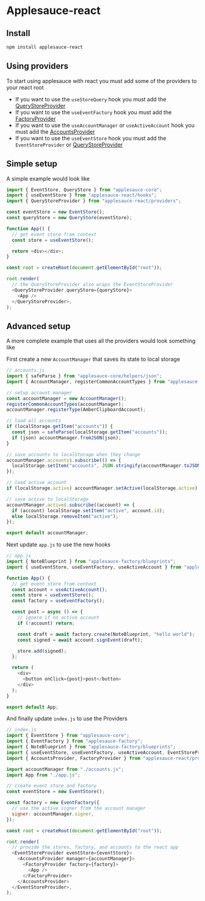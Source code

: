 # Applesauce-react

## Install

```bash
npm install applesauce-react
```

## Using providers

To start using applesauce with react you must add some of the providers to your react root

- If you want to use the `useStoreQuery` hook you must add the [QueryStoreProvider](https://hzrd149.github.io/applesauce/typedoc/functions/applesauce-react.QueryStoreProvider.html)
- If you want to use the `useEventFactory` hook you must add the [FactoryProvider](https://hzrd149.github.io/applesauce/typedoc/functions/applesauce-react.FactoryProvider.html)
- If you want to use the `useAccountManager` or `useActiveAccount` hook you must add the [AccountsProvider](https://hzrd149.github.io/applesauce/typedoc/functions/applesauce-react.AccountsProvider.html)
- If you want to use the `useEventStore` hook you must add the `EventStoreProvider` or [QueryStoreProvider](https://hzrd149.github.io/applesauce/typedoc/functions/applesauce-react.QueryStoreProvider.html)

## Simple setup

A simple example would look like

```js
import { EventStore, QueryStore } from "applesauce-core";
import { useEventStore } from "applesauce-react/hooks";
import { QueryStoreProvider } from "applesauce-react/providers";

const eventStore = new EventStore();
const queryStore = new QueryStore(eventStore);

function App() {
  // get event store from context
  const store = useEventStore();

  return <div></div>;
}

const root = createRoot(document.getElementById("root"));

root.render(
  // the QueryStoreProvider also wraps the EventStoreProvider
  <QueryStoreProvider queryStore={queryStore}>
    <App />
  </QueryStoreProvider>,
);
```

## Advanced setup

A more complete example that uses all the providers would look something like

First create a new `AccountManager` that saves its state to local storage

```js
// accounts.js
import { safeParse } from "applesauce-core/helpers/json";
import { AccountManager, registerCommonAccountTypes } from "applesauce-accounts";

// setup account manager
const accountManager = new AccountManager();
registerCommonAccountTypes(accountManager);
accountManager.registerType(AmberClipboardAccount);

// load all accounts
if (localStorage.getItem("accounts")) {
  const json = safeParse(localStorage.getItem("accounts"));
  if (json) accountManager.fromJSON(json);
}

// save accounts to localStorage when they change
accountManager.accounts$.subscribe(() => {
  localStorage.setItem("accounts", JSON.stringify(accountManager.toJSON()));
});

// load active account
if (localStorage.active) accountManager.setActive(localStorage.active);

// save active to localStorage
accountManager.active$.subscribe((account) => {
  if (account) localStorage.setItem("active", account.id);
  else localStorage.removeItem("active");
});

export default accountManager;
```

Next update `app.js` to use the new hooks

```js
// app.js
import { NoteBlueprint } from "applesauce-factory/blueprints";
import { useEventStore, useEventFactory, useActiveAccount } from "applesauce-react/hooks";

function App() {
  // get event store from context
  const account = useActiveAccount();
  const store = useEventStore();
  const factory = useEventFactory();

  const post = async () => {
    // ignore if no active account
    if (!account) return;

    const draft = await factory.create(NoteBlueprint, "hello world");
    const signed = await account.signEvent(draft);

    store.add(signed);
  };

  return (
    <div>
      <button onClick={post}>post</button>
    </div>
  );
}

export default App;
```

And finally update `index.js` to use the Providers

```js
// index.js
import { EventStore } from "applesauce-core";
import { EventFactory } from "applesauce-factory";
import { NoteBlueprint } from "applesauce-factory/blueprints";
import { useEventStore, useEventFactory, useActiveAccount, EventStoreProvider } from "applesauce-react/hooks";
import { AccountsProvider, FactoryProvider } from "applesauce-react/providers";

import accountManager from "./accounts.js";
import App from "./app.js";

// create event store and factory
const eventStore = new EventStore();

const factory = new EventFactory({
  // use the active signer from the account manager
  signer: accountManager.signer,
});

const root = createRoot(document.getElementById("root"));

root.render(
  // provide the stores, factory, and accounts to the react app
  <EventStoreProvider eventStore={eventStore}>
    <AccountsProvider manager={accountManager}>
      <FactoryProvider factory={factory}>
        <App />
      </FactoryProvider>
    </AccountsProvider>
  </EventStoreProvider>,
);
```
